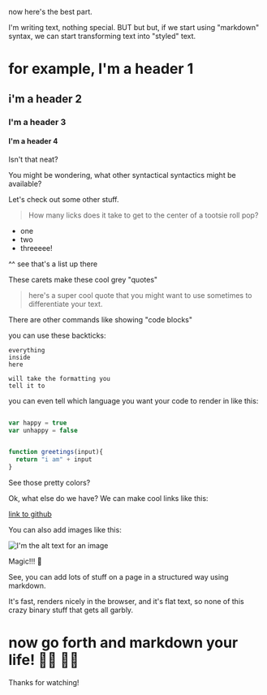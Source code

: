 now here's the best part.

I'm writing text, nothing special. BUT but but, if we start using "markdown" syntax, we can start transforming text into "styled" text.

# for example, I'm a header 1

## i'm a header 2

### I'm a header 3

#### I'm a header 4

Isn't that neat?

You might be wondering, what other syntactical syntactics might be available?

Let's check out some other stuff.

> How many licks does it take to get to the center of a tootsie roll pop?

* one
* two
* threeeee!

^^ see that's a list up there


These carets make these cool grey "quotes"

> here's a super cool quote that you might want to use sometimes to differentiate your text.


There are other commands like showing "code blocks"


you can use these backticks:

```
everything
inside
here

will take the formatting you
tell it to
```


you can even tell which language you want your code to render in like this:


```js

var happy = true
var unhappy = false


function greetings(input){
  return "i am" + input
}
```

See those pretty colors?


Ok, what else do we have? We can make cool links like this:

[link to github](https://github.com)


You can also add images like this:


![I'm the alt text for an image](https://news.psu.edu/sites/default/files/styles/threshold-992/public/hockeystick.gif?itok=d3wvICuj)

Magic!!! 🌈


See, you can add lots of stuff on a page in a structured way using markdown.


It's fast, renders nicely in the browser, and it's flat text, so none of this crazy binary stuff that gets all garbly.

# now go forth and markdown your life! 🙆‍♂️ 🌴🌈


Thanks for watching! 
